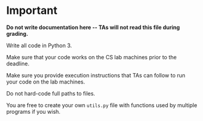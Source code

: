 # Important

**Do not write documentation here -- TAs will not read this file during grading.**

Write all code in Python 3.

Make sure that your code works on the CS lab machines prior to the deadline.

Make sure you provide execution instructions that TAs can follow to run your code on the lab machines.

Do not hard-code full paths to files.

You are free to create your own `utils.py`  file with functions used by multiple programs if you wish.